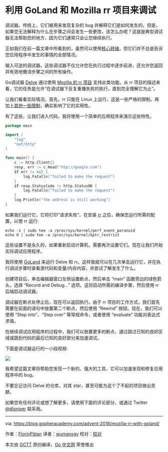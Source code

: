 # 利用 GoLand 和 Mozilla rr 项目来调试

调试器。传统上，它们被用来发现复杂的 bug 并解释它们是如何发生的。但是，如果您无法解释为什么在步骤之间会发生一些更改，该怎么办呢？这就是典型调试器无法帮助您的地方，因为它们通常只会让您继续执行。

正如我们在前一篇文章中所看到的，虽然可以使用[核心转储](https://blog.gopheracademy.com/advent-2018/postmortem-debugging-delve/)，但它们并不总是告诉您应用程序中发生的事情的全部情况。

输入可逆的调试器。这些调试器不仅允许您在执行过程中逐步前进，还允许您返回并有效地撤消步骤之间的所有操作。

Go调试器 [Delve](https://github.com/go-delve/delve) 通过使用 [Mozilla 的 rr 项目](https://rr-project.org/) 支持此类功能。从 rr 项目的描述来看，它的任务是允许“在调试器下反复重播失败的执行，直到完全理解它为止”。

让我们看看实际情况。首先，rr 只能在 Linux 上运行，这是一些严格的限制。再加上[其他一些限制](https://github.com/mozilla/rr/wiki/Building-And-Installing#hardwaresoftware-configuration)，确实影响了它的实用性。

有了这些，让我们进入代码。我将使用一个简单的应用程序来演示这些特性。

```go
package main

import (
	"log"
	"net/http"
)

func main() {
	c := http.Client{}
	resp, err := c.Head("htp://google.com")
	if err != nil {
		log.Fatalln("failed to make the request")
	}
	if resp.StatusCode != http.StatusOK {
		log.Fatalln("failed to make the request")
	}
	log.Println("the address is still working")
}
```

如果我们运行它，它将打印“请求失败”。在安装 [rr](https://github.com/mozilla/rr/wiki/Building-And-Installing) 之后，确保您运行所需的配置，以使 rr 运行:

```shell
echo -1 | sudo tee -a /proc/sys/kernel/perf_event_paranoid
echo 0 | sudo tee -a /proc/sys/kernel/kptr_restrict
```

这些设置不是永久的，如果重新启动计算机，需要再次设置它们。现在让我们开始实际调试应用程序。

我将使用 [GoLand](https://www.jetbrains.com/go/) 来运行 Delve 和 rr。这样我就可以在几次单击运行它，并在执行调试步骤时查看源代码和变量/内存内容，并尝试了解发生了什么。

创建项目后，单击编辑器窗口左侧设置断点，然后单击 “main” 函数旁边的绿色箭头，选择 “Record and Debug…” 选项。这将启动所需的编译步骤，然后使用 rr 后端启动调试器。

调试器在断点处停止后，现在可以返回执行。由于 rr 项目的工作方式，我们首先需要在前面的语句中放置第二个断点，然后使用 “Rewind” 按钮。现在，我们可以使用 “Step into”、“Step over” 等常规命令，或者使用 “evaluate” 功能对表达式求值。

在继续调试应用程序的过程中，我们可以放置更多的断点，通过跳过已知的良好区域或跳到代码的最后已知的良好部分来加速调试。

下面是调试器运行的一小段视频:

![](https://blog.gopheracademy.com/postimages/advent-2018/mozilla-rr-with-goland/debugging-with-rr.gif)

我希望这篇文章将帮助您发现一个新的、强大的工具，它可以加速发现和修复应用程序中的 bug。

不要忘记访问 Delve 的仓库，对其 star，甚至可能为这个了不起的项目做出贡献。

如果您有任何评论或想了解更多，请使用下面的评论部分，或通过 Twitter [@dlsniper](https://twitter.com/dlsniper) 联系我。

------

via: <https://blog.gopheracademy.com/advent-2018/mozilla-rr-with-goland/>

作者：[FlorinPăţan](https://twitter.com/dlsniper)
译者：[wumansgy](https://github.com/wumansgy)
校对：[校对]()

本文由 [GCTT](https://github.com/studygolang/GCTT) 原创编译，[Go 中文网](https://studygolang.com/) 荣誉推出